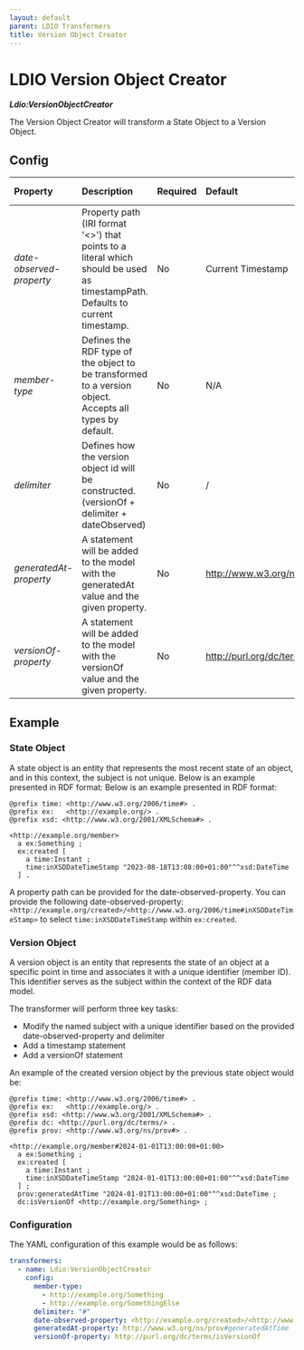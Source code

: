 ```yaml
---
layout: default
parent: LDIO Transformers
title: Version Object Creator
---
```


# LDIO Version Object Creator

***Ldio:VersionObjectCreator***

The Version Object Creator will transform a State Object to a Version Object.

## Config

| Property                 | Description                                                                                                                    | Required | Default                                   | Example                                   | Supported values |
|:-------------------------|:-------------------------------------------------------------------------------------------------------------------------------|:---------|:------------------------------------------|:------------------------------------------|:-----------------|
| _date-observed-property_ | Property path (IRI format '<>') that points to a literal which should be used as timestampPath. Defaults to current timestamp. | No       | Current Timestamp                         | \<https://example.org/ObservedAt\>        | String           |
| _member-type_            | Defines the RDF type of the object to be transformed to a version object. Accepts all types by default.                        | No       | N/A                                       | https://example.org/Person                | String           |
| _delimiter_              | Defines how the version object id will be constructed. (versionOf + delimiter + dateObserved)                                  | No       | /                                         | /                                         | String           |
| _generatedAt-property_   | A statement will be added to the model with the generatedAt value and the given property.                                      | No       | http://www.w3.org/ns/prov#generatedAtTime | http://www.w3.org/ns/prov#generatedAtTime | String           |
| _versionOf-property_     | A statement will be added to the model with the versionOf value and the given property.                                        | No       | http://purl.org/dc/terms/isVersionOf      | http://purl.org/dc/terms/isVersionOf      | String           |

## Example

### State Object

A state object is an entity that represents the most recent state of an object, and in this context, the subject is not
unique. Below is an example presented in RDF format: Below is an example presented in RDF format:

```turtle
@prefix time: <http://www.w3.org/2006/time#> .
@prefix ex:   <http://example.org/> .
@prefix xsd: <http://www.w3.org/2001/XMLSchema#> .

<http://example.org/member>
  a ex:Something ;
  ex:created [
    a time:Instant ;
    time:inXSDDateTimeStamp "2023-08-18T13:08:00+01:00"^^xsd:DateTime
  ] .
```

A property path can be provided for the date-observed-property. You can provide the following
date-observed-property: `<http://example.org/created>/<http://www.w3.org/2006/time#inXSDDateTimeStamp>`
to select `time:inXSDDateTimeStamp` within `ex:created`.

### Version Object

A version object is an entity that represents the state of an object at a specific point in time and associates it with
a unique identifier (member ID). This identifier serves as the subject within the context of the RDF data model.

The transformer will perform three key tasks:

- Modify the named subject with a unique identifier based on the provided date-observed-property and delimiter
- Add a timestamp statement
- Add a versionOf statement

An example of the created version object by the previous state object would be:

```turtle
@prefix time: <http://www.w3.org/2006/time#> .
@prefix ex:   <http://example.org/> .
@prefix xsd: <http://www.w3.org/2001/XMLSchema#> .
@prefix dc: <http://purl.org/dc/terms/> .
@prefix prov: <http://www.w3.org/ns/prov#> .

<http://example.org/member#2024-01-01T13:00:00+01:00>
  a ex:Something ;
  ex:created [
    a time:Instant ;
    time:inXSDDateTimeStamp "2024-01-01T13:00:00+01:00"^^xsd:DateTime
  ] ;
  prov:generatedAtTime "2024-01-01T13:00:00+01:00"^^xsd:DateTime ;
  dc:isVersionOf <http://example.org/Something> ;
```

### Configuration

The YAML configuration of this example would be as follows:

```yaml
transformers:
  - name: Ldio:VersionObjectCreator
    config:
      member-type: 
        - http://example.org/Something
        - http://example.org/SomethingElse
      delimiter: "#"
      date-observed-property: <http://example.org/created>/<http://www.w3.org/2006/time#inXSDDateTimeStamp>
      generatedAt-property: http://www.w3.org/ns/prov#generatedAtTime
      versionOf-property: http://purl.org/dc/terms/isVersionOf
```